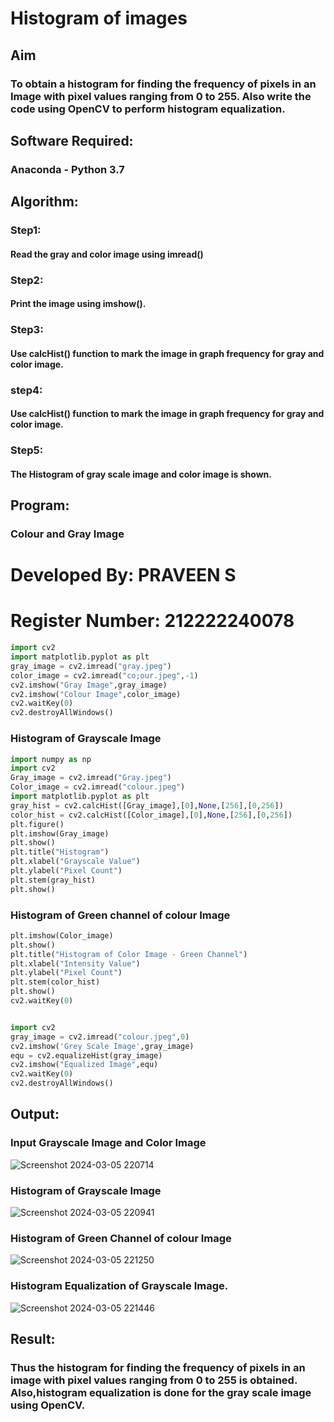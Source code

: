 # Histogram of images
## Aim
### To obtain a histogram for finding the frequency of pixels in an Image with pixel values ranging from 0 to 255. Also write the code using OpenCV to perform histogram equalization.

## Software Required:
### Anaconda - Python 3.7

## Algorithm:
### Step1:
#### Read the gray and color image using imread()

### Step2:
#### Print the image using imshow().

### Step3:
#### Use calcHist() function to mark the image in graph frequency for gray and color image.

### step4:
#### Use calcHist() function to mark the image in graph frequency for gray and color image.

### Step5:
#### The Histogram of gray scale image and color image is shown.


## Program:

### Colour and Gray Image

# Developed By: PRAVEEN S
# Register Number: 212222240078
```py
import cv2
import matplotlib.pyplot as plt
gray_image = cv2.imread("gray.jpeg")
color_image = cv2.imread("co;our.jpeg",-1)
cv2.imshow("Gray Image",gray_image)
cv2.imshow("Colour Image",color_image)
cv2.waitKey(0)
cv2.destroyAllWindows()
```


### Histogram of Grayscale Image

```py
import numpy as np
import cv2
Gray_image = cv2.imread("Gray.jpeg")
Color_image = cv2.imread("colour.jpeg")
import matplotlib.pyplot as plt
gray_hist = cv2.calcHist([Gray_image],[0],None,[256],[0,256])
color_hist = cv2.calcHist([Color_image],[0],None,[256],[0,256])
plt.figure()
plt.imshow(Gray_image)
plt.show()
plt.title("Histogram")
plt.xlabel("Grayscale Value")
plt.ylabel("Pixel Count")
plt.stem(gray_hist)
plt.show()
```

### Histogram of Green channel of colour Image

```py
plt.imshow(Color_image)
plt.show()
plt.title("Histogram of Color Image - Green Channel")
plt.xlabel("Intensity Value")
plt.ylabel("Pixel Count")
plt.stem(color_hist)
plt.show()
cv2.waitKey(0)
```



```py

import cv2
gray_image = cv2.imread("colour.jpeg",0)
cv2.imshow('Grey Scale Image',gray_image)
equ = cv2.equalizeHist(gray_image)
cv2.imshow("Equalized Image",equ)
cv2.waitKey(0)
cv2.destroyAllWindows()
```


## Output:

### Input Grayscale Image and Color Image

![Screenshot 2024-03-05 220714](https://github.com/Praveen0500/Histogram-of-an-images/assets/120218611/205d8e28-436f-42f9-a03c-057e65fc5619)

### Histogram of Grayscale Image

![Screenshot 2024-03-05 220941](https://github.com/Praveen0500/Histogram-of-an-images/assets/120218611/8e8844dd-46ee-4542-8474-c88734115b0a)


### Histogram of Green Channel of colour Image

![Screenshot 2024-03-05 221250](https://github.com/Praveen0500/Histogram-of-an-images/assets/120218611/e282763d-6c52-4e58-9344-c5ccd2122c12)



### Histogram Equalization of Grayscale Image.

![Screenshot 2024-03-05 221446](https://github.com/Praveen0500/Histogram-of-an-images/assets/120218611/7c0eec3d-9c79-4016-96a4-2b124ae0a5e9)



## Result: 
### Thus the histogram for finding the frequency of pixels in an image with pixel values ranging from 0 to 255 is obtained. Also,histogram equalization is done for the gray scale image using OpenCV.
